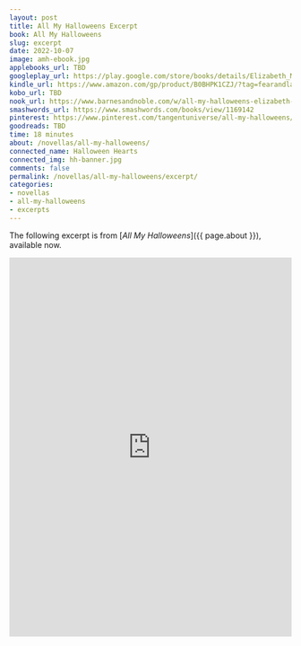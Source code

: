 ```yaml
---
layout: post
title: All My Halloweens Excerpt
book: All My Halloweens
slug: excerpt
date: 2022-10-07
image: amh-ebook.jpg
applebooks_url: TBD
googleplay_url: https://play.google.com/store/books/details/Elizabeth_Myles_All_My_Halloweens?id=-dWTEAAAQBAJ
kindle_url: https://www.amazon.com/gp/product/B0BHPK1CZJ/?tag=fearandlaun-20
kobo_url: TBD
nook_url: https://www.barnesandnoble.com/w/all-my-halloweens-elizabeth-myles/1142467954?ean=2940186698685
smashwords_url: https://www.smashwords.com/books/view/1169142
pinterest: https://www.pinterest.com/tangentuniverse/all-my-halloweens/
goodreads: TBD
time: 18 minutes
about: /novellas/all-my-halloweens/
connected_name: Halloween Hearts
connected_img: hh-banner.jpg
comments: false
permalink: /novellas/all-my-halloweens/excerpt/
categories: 
- novellas
- all-my-halloweens
- excerpts
---
```


The following excerpt is from [*All My Halloweens*]({{ page.about }}), available now.

<iframe type="text/html" width="650" height="675" frameborder="0" allowfullscreen style="max-width:100%" src="https://read.amazon.com/kp/card?asin=B0BHPK1CZJ&preview=inline&linkCode=kpe&ref_=cm_sw_r_kb_dp_yfBqFbZBJNXZ8&tag=fearandlaun-20" ></iframe> 
